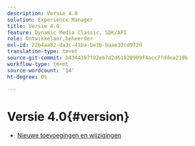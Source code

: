 ```yaml
---
description: Versie 4.0
solution: Experience Manager
title: Versie 4.0
feature: Dynamic Media Classic, SDK/API
role: Ontwikkelaar,beheerder
exl-id: 22b4aa82-da3c-41ba-be3b-baae32cd972d
translation-type: tm+mt
source-git-commit: b4344397f82eb7d2d61020909f4acc7fddea210b
workflow-type: tm+mt
source-wordcount: '14'
ht-degree: 0%

---
```


# Versie 4.0{#version}

* [Nieuwe toevoegingen en wijzigingen](r-4-0-new.md)
